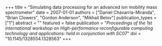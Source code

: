 +++
title = "Simulating data processing for an advanced ion mobility mass spectrometer"
date = 2007-01-01
authors = ["Daniel Chavarrı́a-Miranda", "Brian Clowers", "Gordon Anderson", "Mikhail Belov"]
publication_types = ["1"]
abstract = ""
featured = false
publication = "*Proceedings of the 1st international workshop on High-performance reconfigurable computing technology and applications: held in conjunction with SC07*"
doi = "10.1145/1328554.1328563"
+++

